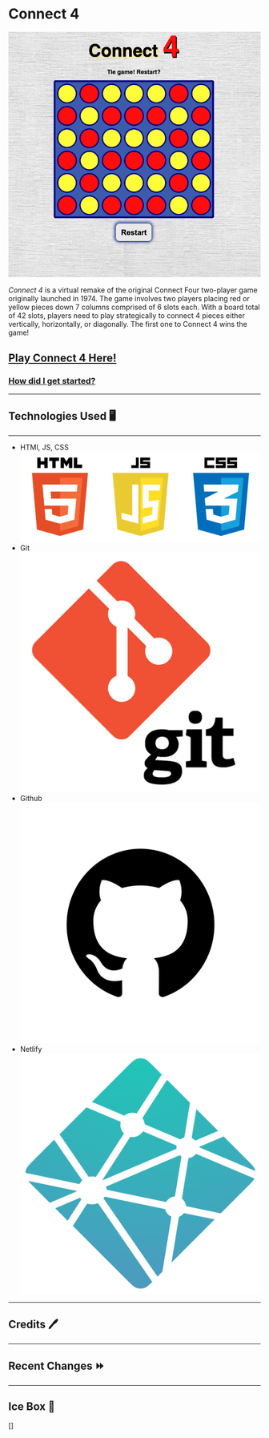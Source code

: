 # Connect 4

![alt text](/images/connect-4-screenshot.png)

*Connect 4* is a virtual remake of the original Connect Four two-player game originally launched in 1974. The game involves two players placing red or yellow pieces down 7 columns comprised of 6 slots each. With a board total of 42 slots, players need to play strategically to connect 4 pieces either vertically, horizontally, or diagonally. The first one to Connect 4 wins the game!

## [Play Connect 4 Here!](https://oscarnunez1-connect-4.netlify.app/) 
### [How did I get started?](https://docs.google.com/document/d/1IdEWHJSMQvPbDnjo_6TufaYbcAl6jaB7qdyPEVg3swQ/edit)
---

## Technologies Used 🖥️
---
* HTMl, JS, CSS
![alt text](/images/technology-vector.png)
* Git
![alt text](/images/git-logo.png) 
* Github
![alt text](/images/github-logo.png)
* Netlify
![alt text](/images/netlify-logo.png)
---

## Credits 🖊️

---

## Recent Changes ⏩

---

## Ice Box 🧊

[]
